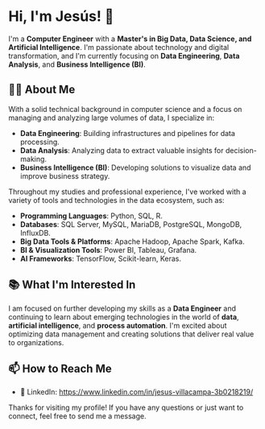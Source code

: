 # Hi, I'm Jesús! 👋

I'm a **Computer Engineer** with a **Master's in Big Data, Data Science, and Artificial Intelligence**. I'm passionate about technology and digital transformation, and I'm currently focusing on **Data Engineering**, **Data Analysis**, and **Business Intelligence (BI)**.

## 👨‍💻 About Me

With a solid technical background in computer science and a focus on managing and analyzing large volumes of data, I specialize in:

- **Data Engineering**: Building infrastructures and pipelines for data processing.
- **Data Analysis**: Analyzing data to extract valuable insights for decision-making.
- **Business Intelligence (BI)**: Developing solutions to visualize data and improve business strategy.

Throughout my studies and professional experience, I've worked with a variety of tools and technologies in the data ecosystem, such as:

- **Programming Languages**: Python, SQL, R.
- **Databases**: SQL Server, MySQL, MariaDB, PostgreSQL, MongoDB, InfluxDB.
- **Big Data Tools & Platforms**: Apache Hadoop, Apache Spark, Kafka.
- **BI & Visualization Tools**: Power BI, Tableau, Grafana.
- **AI Frameworks**: TensorFlow, Scikit-learn, Keras.

## 📚 What I'm Interested In

I am focused on further developing my skills as a **Data Engineer** and continuing to learn about emerging technologies in the world of **data**, **artificial intelligence**, and **process automation**. I'm excited about optimizing data management and creating solutions that deliver real value to organizations.

## 📫 How to Reach Me

- 💼 LinkedIn: https://www.linkedin.com/in/jesus-villacampa-3b0218219/

Thanks for visiting my profile! If you have any questions or just want to connect, feel free to send me a message.
